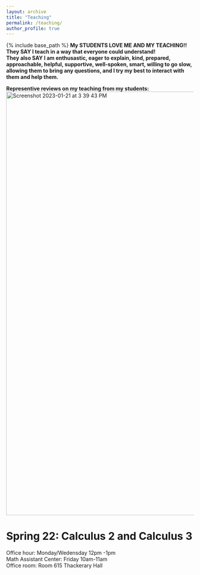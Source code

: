```yaml
---
layout: archive
title: "Teaching"
permalink: /teaching/
author_profile: true
---
```


{% include base_path %}
**My STUDENTS LOVE ME AND MY TEACHING!!** <br />
**They SAY I teach in a way that everyone could understand!** <br />
**They also SAY I am enthusastic, eager to explain, kind, prepared, approachable, helpful, supportive, well-spoken, smart, willing to go slow, allowing them to bring any questions, and I try my best to interact with them and help them.** <br />

**Representive reviews on my teaching from my students:**
<img width="1135" alt="Screenshot 2023-01-21 at 3 39 43 PM" src="https://user-images.githubusercontent.com/66021647/213886380-b20e5872-757e-4d69-97a3-ebdcf11fa350.png">

Spring 22: Calculus 2 and Calculus 3 
======

Office hour: Monday/Wedensday 12pm -1pm <br />
Math Assistant Center: Friday 10am-11am <br />
Office room: Room 615 Thackerary Hall <br />

